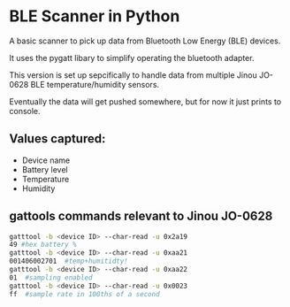 # BLE Scanner in Python

A basic scanner to pick up data from Bluetooth Low Energy (BLE) devices.

It uses the pygatt libary to simplify operating the bluetooth adapter.

This version is set up sepcifically to handle data from multiple Jinou JO-0628 BLE temperature/humidity sensors.

Eventually the data will get pushed somewhere, but for now it just prints to console.

## Values captured:
* Device name
* Battery level
* Temperature
* Humidity

## gattools commands relevant to Jinou JO-0628

```bash
gatttool -b <device ID> --char-read -u 0x2a19
49 #hex battery %
gatttool -b <device ID> --char-read -u 0xaa21
001406002701  #temp+humitidty!
gatttool -b <device ID> --char-read -u 0xaa22
01  #sampling enabled
gatttool -b <device ID> --char-read -u 0x0023
ff  #sample rate in 100ths of a second
```
